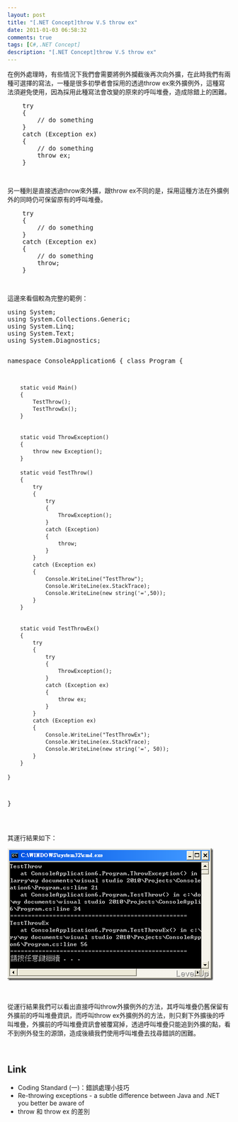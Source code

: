 ```yaml
---
layout: post
title: "[.NET Concept]throw V.S throw ex"
date: 2011-01-03 06:58:32
comments: true
tags: [C#,.NET Concept]
description: "[.NET Concept]throw V.S throw ex"
---
```

<p>在例外處理時，有些情況下我們會需要將例外攔截後再次向外擴，在此時我們有兩種可選擇的寫法，一種是很多初學者會採用的透過throw ex來外擴例外，這種寫法須避免使用，因為採用此種寫法會改變的原來的呼叫堆疊，造成除錯上的困難。</p>  <div class="wlWriterSmartContent" id="scid:812469c5-0cb0-4c63-8c15-c81123a09de7:a90b3f59-2391-4602-9cd6-8113dc25b0fe" style="padding-right: 0px; display: inline; padding-left: 0px; float: none; padding-bottom: 0px; margin: 0px; padding-top: 0px"><pre name="code" class="c#">    try
    {
        // do something
    }
    catch (Exception ex)
    {
        // do something
        throw ex;
    }</pre></div>

<p> </p>

<p />
另一種則是直接透過throw來外擴，跟throw ex不同的是，採用這種方法在外擴例外的同時仍可保留原有的呼叫堆疊。

<div class="wlWriterSmartContent" id="scid:812469c5-0cb0-4c63-8c15-c81123a09de7:de72fd25-7be7-44c4-9673-7be64bcd2d13" style="padding-right: 0px; display: inline; padding-left: 0px; float: none; padding-bottom: 0px; margin: 0px; padding-top: 0px"><pre name="code" class="c#">    try
    {
        // do something
    }
    catch (Exception ex)
    {
        // do something
        throw;
    }</pre></div>

<p> </p>

<p>這邊來看個較為完整的範例：</p>

<div class="wlWriterSmartContent" id="scid:812469c5-0cb0-4c63-8c15-c81123a09de7:e8199619-8602-4177-ba68-a87425c37cd5" style="padding-right: 0px; display: inline; padding-left: 0px; float: none; padding-bottom: 0px; margin: 0px; padding-top: 0px"><pre name="code" class="c#">using System;
using System.Collections.Generic;
using System.Linq;
using System.Text;
using System.Diagnostics;

namespace ConsoleApplication6
{
    class Program
    {

        static void Main()
        {
            TestThrow();
            TestThrowEx();
        }


        static void ThrowException()
        {
            throw new Exception();
        }

        static void TestThrow()
        {
            try
            {
                try
                {
                    ThrowException();
                }
                catch (Exception)
                {
                    throw;
                }
            }
            catch (Exception ex)
            {
                Console.WriteLine("TestThrow");
                Console.WriteLine(ex.StackTrace);
                Console.WriteLine(new string('=',50));
            }
        }


        static void TestThrowEx()
        {
            try
            {
                try
                {
                    ThrowException();
                }
                catch (Exception ex)
                {
                    throw ex;
                }
            }
            catch (Exception ex)
            {
                Console.WriteLine("TestThrowEx");
                Console.WriteLine(ex.StackTrace);
                Console.WriteLine(new string('=', 50));
            }
        }

    }
}</pre></div>

<p> </p>

<p>其運行結果如下：</p>

<p><img style="border-top-width: 0px; border-left-width: 0px; border-bottom-width: 0px; border-right-width: 0px" height="299" alt="Image" src="\images\posts\20548\Image_thumb.png" width="465" border="0" /></p>

<p> </p>

<p>從運行結果我們可以看出直接呼叫throw外擴例外的方法，其呼叫堆疊仍舊保留有外擴前的呼叫堆疊資訊，而呼叫throw ex外擴例外的方法，則只剩下外擴後的呼叫堆疊，外擴前的呼叫堆疊資訊會被覆寫掉，透過呼叫堆疊只能追到外擴的點，看不到例外發生的源頭，造成後續我們使用呼叫堆疊去找尋錯誤的困難。</p>

<p> </p>

<h2>Link</h2>

<ul>
  <li>Coding Standard (一)：錯誤處理小技巧 </li>

  <li>Re-throwing exceptions - a subtle difference between Java and .NET you better be aware of </li>

  <li>throw 和 throw ex 的差別 </li>
</ul>